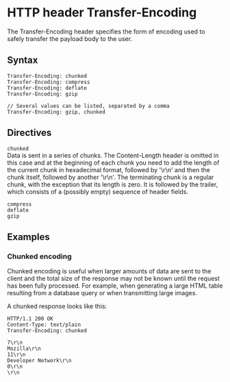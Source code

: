 # HTTP header Transfer-Encoding

The Transfer-Encoding header specifies the form of
encoding used to safely transfer the payload body
to the user.

 ## Syntax

```http
Transfer-Encoding: chunked
Transfer-Encoding: compress
Transfer-Encoding: deflate
Transfer-Encoding: gzip

// Several values can be listed, separated by a comma
Transfer-Encoding: gzip, chunked
```

## Directives

`chunked`  
Data is sent in a series of chunks. The
Content-Length header is omitted in this case and
at the beginning of each chunk you need to add the
length of the current chunk in hexadecimal format,
followed by '\r\n' and then the chunk itself,
followed by another '\r\n'. The terminating chunk
is a regular chunk, with the exception that its
length is zero. It is followed by the trailer,
which consists of a (possibly empty) sequence of
header fields.

`compress`  
`deflate`  
`gzip`  

## Examples

### Chunked encoding

Chunked encoding is useful when larger amounts of
data are sent to the client and the total size of
the response may not be known until the request
has been fully processed. For example, when
generating a large HTML table resulting from a
database query or when transmitting large images.

A chunked response looks like this:

```http
HTTP/1.1 200 OK
Content-Type: text/plain
Transfer-Encoding: chunked

7\r\n
Mozilla\r\n
11\r\n
Developer Network\r\n
0\r\n
\r\n
```
